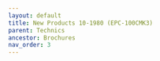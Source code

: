 ```yaml
---
layout: default
title: New Products 10-1980 (EPC-100CMK3)
parent: Technics
ancestor: Brochures
nav_order: 3
---
```


<div id="adobe-dc-view" style="height: 80vh;">
	<script src="https://acrobatservices.adobe.com/view-sdk/viewer.js"></script>
	<script type="text/javascript">
		document.addEventListener("adobe_dc_view_sdk.ready", function(){ 
			var adobeDCView = new AdobeDC.View({clientId: "5aca0821dfc443928ce227808de9010e", divId: "adobe-dc-view"});
			adobeDCView.previewFile({
				content:{location: {url: "/assets/pdfs/Technics_NP10-1980.pdf"}},
				metaData:{fileName: "Technics_NP10-1980.pdf"}
			}, {defaultViewMode: "FIT_WIDTH", showAnnotationTools: false});
		});
	</script>
	<br class="clear"/>
</div>
